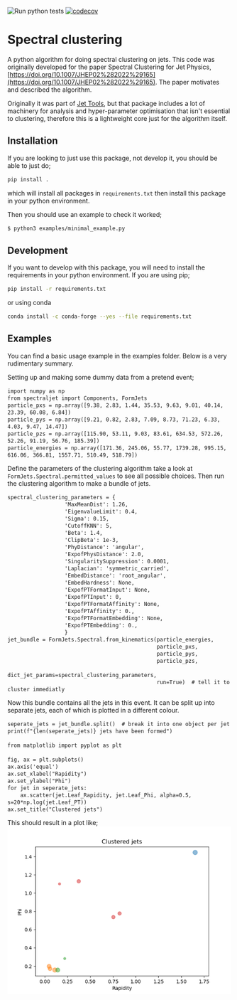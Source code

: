 ![Run python tests](https://github.com/HenryDayHall/spectraljet/actions/workflows/ci.yml/badge.svg)
[![codecov](https://codecov.io/gh/HenryDayHall/spectraljet/branch/master/graph/badge.svg?token=RYDQA14HN9)](https://codecov.io/gh/HenryDayHall/spectraljet)
# Spectral clustering

A python algorithm for doing spectral clustering on jets.
This code was originally developed for the paper Spectral Clustering for Jet Physics, [https://doi.org/10.1007/JHEP02%282022%29165](https://doi.org/10.1007/JHEP02%282022%29165).
The paper motivates and described the algorithm.

Originally it was part of [Jet Tools](https://github.com/HenryDayHall/jetTools),
but that package includes a lot of machinery for analysis and hyper-parameter optimisation that
isn't essential to clustering, therefore this is a lightweight core just for the algorithm itself.

## Installation 

If you are looking to just use this package, not develop it, you should be able to just do;

```bash
pip install .
```
which will install all packages in `requirements.txt` then install this package in your python environment.

Then you should use an example to check it worked;
```bash
$ python3 examples/minimal_example.py
```

## Development

If you want to develop with this package, you will need to install the requirements in your python environment.
If you are using pip;
```bash
pip install -r requirements.txt
```

or using conda
```bash
conda install -c conda-forge --yes --file requirements.txt
```

## Examples

You can find a basic usage example in the examples folder.
Below is a very rudimentary summary.

Setting up and making some dummy data from a pretend event;
```python3
import numpy as np
from spectraljet import Components, FormJets
particle_pxs = np.array([9.38, 2.83, 1.44, 35.53, 9.63, 9.01, 40.14, 23.39, 60.08, 6.84])
particle_pys = np.array([9.21, 0.82, 2.83, 7.09, 8.73, 71.23, 6.33, 4.03, 9.47, 14.47])
particle_pzs = np.array([115.90, 53.11, 9.03, 83.61, 634.53, 572.26, 52.26, 91.19, 56.76, 185.39])
particle_energies = np.array([171.36, 245.06, 55.77, 1739.28, 995.15, 616.06, 366.81, 1557.71, 510.49, 518.79])
```

Define the parameters of the clustering algorithm
take a look at `FormJets.Spectral.permitted_values`
to see all possible choices.
Then run the clustering algorithm to make a bundle of jets.

```python3
spectral_clustering_parameters = {
                  'MaxMeanDist': 1.26,
                  'EigenvalueLimit': 0.4,
                  'Sigma': 0.15,
                  'CutoffKNN': 5,
                  'Beta': 1.4,
                  'ClipBeta': 1e-3,
                  'PhyDistance': 'angular',
                  'ExpofPhysDistance': 2.0,
                  'SingularitySuppression': 0.0001,
                  'Laplacian': 'symmetric_carried',
                  'EmbedDistance': 'root_angular',
                  'EmbedHardness': None,
                  'ExpofPTFormatInput': None,
                  'ExpofPTInput': 0,
                  'ExpofPTFormatAffinity': None,
                  'ExpofPTAffinity': 0.,
                  'ExpofPTFormatEmbedding': None,
                  'ExpofPTEmbedding': 0.,
                  }
jet_bundle = FormJets.Spectral.from_kinematics(particle_energies,
                                               particle_pxs,
                                               particle_pys,
                                               particle_pzs,
                                               dict_jet_params=spectral_clustering_parameters,
                                               run=True)  # tell it to cluster immediatly
```

Now this bundle contains all the jets in this event.
It can be split up into separate jets, each of which is plotted in a different colour.

```python3
seperate_jets = jet_bundle.split()  # break it into one object per jet
print(f"{len(seperate_jets)} jets have been formed")

from matplotlib import pyplot as plt

fig, ax = plt.subplots()
ax.axis('equal')
ax.set_xlabel("Rapidity")
ax.set_ylabel("Phi")
for jet in seperate_jets:
    ax.scatter(jet.Leaf_Rapidity, jet.Leaf_Phi, alpha=0.5, s=20*np.log(jet.Leaf_PT))
ax.set_title("Clustered jets")
```

This should result in a plot like;
![scatter plot of formed jet](examples/example.png)
